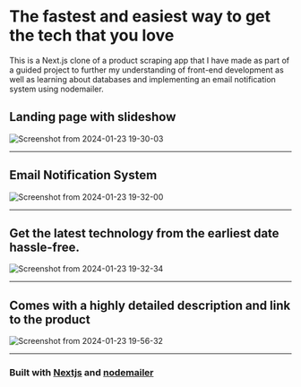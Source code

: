 # The fastest and easiest way to get the tech that you love

This is a Next.js clone of a product scraping app that I have made as part of a guided project to further my understanding of front-end development as well as learning about databases and implementing an email notification system using nodemailer.

## Landing page with slideshow
![Screenshot from 2024-01-23 19-30-03](https://github.com/SahasT23/pricewise/assets/108793094/1757d26e-f2ca-43db-9052-5762b3557fc4)

----------------------------------------------------------------------------------------------------------------------------------------------------------------------------------------

## Email Notification System
![Screenshot from 2024-01-23 19-32-00](https://github.com/SahasT23/pricewise/assets/108793094/2ab7d1af-a3e2-4fdb-8911-6bf657fa8734)

----------------------------------------------------------------------------------------------------------------------------------------------------------------------------------------

## Get the latest technology from the earliest date hassle-free.
![Screenshot from 2024-01-23 19-32-34](https://github.com/SahasT23/pricewise/assets/108793094/de19d0b6-674d-4458-a04f-3422ae8b64bc)

----------------------------------------------------------------------------------------------------------------------------------------------------------------------------------------

## Comes with a highly detailed description and link to the product
![Screenshot from 2024-01-23 19-56-32](https://github.com/SahasT23/pricewise/assets/108793094/0daf45ca-55e8-4caf-8d46-6dbafbb14f52)

--------
### **Built with** [Nextjs](https://github.com/vercel/next.js) and [nodemailer](https://github.com/nodemailer/nodemailer)

